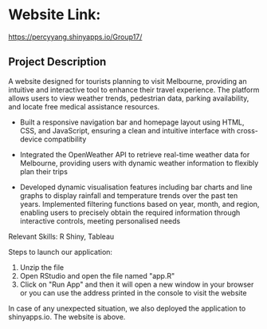 # Website Link:

https://percyyang.shinyapps.io/Group17/


## Project Description

A website designed for tourists planning to visit Melbourne, providing an intuitive and interactive tool to enhance their travel experience. The platform allows users to view weather trends, pedestrian data, parking availability, and locate free medical assistance resources.

- Built a responsive navigation bar and homepage layout using HTML, CSS, and JavaScript, ensuring a clean and intuitive interface with cross-device compatibility

- Integrated the OpenWeather API to retrieve real-time weather data for Melbourne, providing users with dynamic weather information to flexibly plan their trips

- Developed dynamic visualisation features including bar charts and line graphs to display rainfall and temperature trends over the past ten years. Implemented filtering functions based on year, month, and region, enabling users to precisely obtain the required information through interactive controls, meeting personalised needs

Relevant Skills: R Shiny, Tableau


Steps to launch our application:

1. Unzip the file 
2. Open RStudio and open the file named "app.R"
3. Click on "Run App" and then it will open a new window in your browser
or you can use the address printed in the console to visit the website

In case of any unexpected situation, we also deployed the application to shinyapps.io. The website is above.
